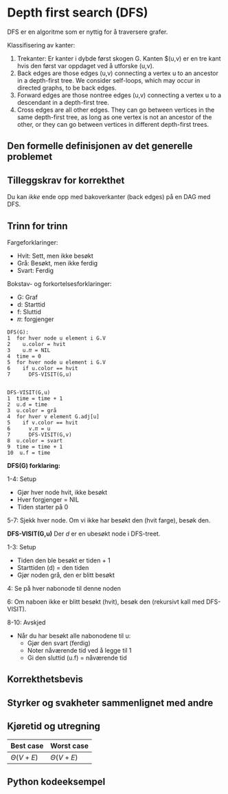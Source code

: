 # Depth first search (DFS)
<!-- [H3] Forstå DFS og parentesteoremet -->

<!-- 
1. Kjenne den formelle definisjonen av det generelle problemet den løser
2. Kjenne til eventuelle tilleggskrav den stiller for å være korrekt
3. Vite hvordan den oppfører seg; kunne utføre algoritmen, trinn for trinn!
4. Forstå korrekthetsbeviset; hvordan og hvorfor virker algoritmen egentlig?
5. Kjenne til eventuelle styrker eller svakheter, sammenlignet med andre
6. Kjenne kjøretidene under ulike omstendigheter, og forstå utregningen
-->

DFS er en algoritme som er nyttig for å traversere grafer.

Klassifisering av kanter:

1. Trekanter: Er kanter i dybde først skogen G. Kanten $(u,v) er en tre kant hvis den først var oppdaget ved å utforske (u,v).
2. Back edges are those edges (u,v) connecting a vertex u to an ancestor in a depth-first tree. We consider self-loops, which may occur in directed graphs, to be back edges.
3. Forward edges are those nontree edges (u,v) connecting a vertex u to a descendant in a depth-first tree.
4. Cross edges are all other edges. They can go between vertices in the same depth-first tree, as long as one vertex is not an ancestor of the other, or they can go between vertices in different depth-first trees.

## Den formelle definisjonen av det generelle problemet
<!-- Et problem er relasjonen mellom input og output -->

## Tilleggskrav for korrekthet
<!-- Korrekhet: algoritmer virker, gir det svaret den skal -->
<!-- Eks: Binary search må ha en sortert liste -->

Du kan _ikke_ ende opp med bakoverkanter (back edges) på en DAG med DFS.

## Trinn for trinn
<!-- Pseudokode med forklaring -->

Fargeforklaringer:

- Hvit: Sett, men ikke besøkt
- Grå: Besøkt, men ikke ferdig
- Svart: Ferdig

Bokstav- og forkortelsesforklaringer:

- G: Graf
- d: Starttid
- f: Sluttid
- 𝜋: forgjenger

```pseudo
DFS(G):
1  for hver node u element i G.V
2    u.color = hvit
3    u.𝜋 = NIL
4  time = 0
5  for hver node u element i G.V
6    if u.color == hvit
7      DFS-VISIT(G,u)


DFS-VISIT(G,u)
1  time = time + 1
2  u.d = time
3  u.color = grå
4  for hver v element G.adj[u]
5    if v.color == hvit
6      v.𝜋 = u
7      DFS-VISIT(G,v)
8  u.color = svart
9  time = time + 1
10  u.f = time
```

**DFS(G) forklaring:**

1-4: Setup

- Gjør hver node hvit, ikke besøkt
- Hver forgjenger = NIL
- Tiden starter på 0

5-7: Sjekk hver node. Om vi ikke har besøkt den (hvit farge), besøk den.

**DFS-VISIT(G,u)** Der $d$ er en ubesøkt node i DFS-treet.

1-3: Setup

- Tiden den ble besøkt er tiden + 1
- Starttiden (d) = den tiden
- Gjør noden grå, den er blitt besøkt

4: Se på hver nabonode til denne noden

6: Om naboen ikke er blitt besøkt (hvit), besøk den (rekursivt kall med DFS-VISIT).

8-10: Avskjed

- Når du har besøkt alle nabonodene til u:
  - Gjør den svart (ferdig)
  - Noter nåværende tid ved å legge til 1
  - Gi den sluttid (u.f) = nåværende tid

## Korrekthetsbevis

## Styrker og svakheter sammenlignet med andre

## Kjøretid og utregning
<!-- Under ulike omstendigheter -->

Best case | Worst case
---------|----------
$\Theta(V+E)$ | $\Theta(V+E)$

## Python kodeeksempel
